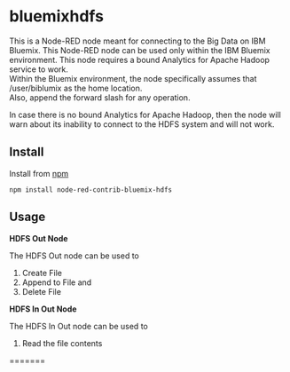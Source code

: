 bluemixhdfs
========================
This is a Node-RED node meant for connecting to the Big Data on IBM Bluemix.
This Node-RED node can be used only within the IBM Bluemix environment. This node requires a bound Analytics for Apache Hadoop service to work.  
Within the Bluemix environment, the node specifically assumes that /user/biblumix as the home location.   
Also, append the forward slash for any operation.  

In case there is no bound Analytics for Apache Hadoop, then the node will warn about its inability to connect to the HDFS system and will not work.  


Install
-------
Install from [npm](http://npmjs.org)
```
npm install node-red-contrib-bluemix-hdfs
```

Usage
-------

**HDFS Out Node**

The HDFS Out node can be used to 

1. Create File
2. Append to File and 
3. Delete File

  
**HDFS In Out Node**

The HDFS In Out node can be used to 

1. Read the file contents

=======
